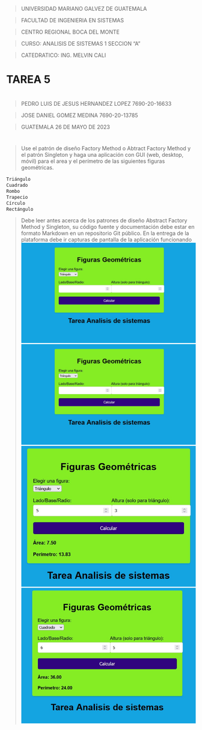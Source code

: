 >UNIVERSIDAD MARIANO GALVEZ DE GUATEMALA             

>FACULTAD DE INGENIERIA EN SISTEMAS

>CENTRO REGIONAL BOCA DEL MONTE

>CURSO: ANALISIS DE SISTEMAS 1 SECCION “A”

>CATEDRATICO: ING. MELVIN CALI

#


# TAREA 5

#

>PEDRO LUIS DE JESUS HERNANDEZ LOPEZ 	7690-20-16633

>JOSE DANIEL GOMEZ MEDINA 		    7690-20-13785

>GUATEMALA 26 DE MAYO DE 2023
#
>Use el patrón de diseño Factory Method o Abtract Factory Method y el patrón Singleton y haga una aplicación con GUI (web, desktop, móvil) para el area y el perímetro de las siguientes figuras geométricas.

    Triángulo
    Cuadrado
    Rombo
    Trapecio
    Círculo
    Rectángulo

>Debe leer antes acerca de los patrones de diseño Abstract Factory Method y Singleton, su código fuente y documentación debe estar en formato Markdown en un repositorio Git público. En la entrega de la plataforma debe ir capturas de pantalla de la aplicación funcionando
![Captura de Pantalla](img1.jpg)
![Captura de Pantalla](img1.jpg)
![Captura de Pantalla](img2.jpg)
![Captura de Pantalla](img3.jpg)